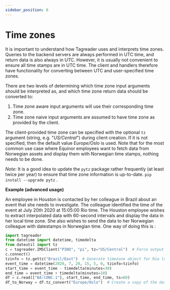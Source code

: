 ```yaml
---
sidebar_position: 6
---
```


# Time zones

It is important to understand how Tagreader uses and interprets time zones. Queries to the backend servers are always
performed in UTC time, and return data is also always in UTC. However, it is usually not convenient to ensure all time
stamps are in UTC time. The client and handlers therefore have functionality for converting between UTC and
user-specified time zones.

There are two levels of determining which time zone input arguments should be interpreted as, and which time zone
return data should be converted to:

1. Time zone aware input arguments will use their corresponding time zone.
2. Time zone naive input arguments are assumed to have time zone as provided by the client.

The client-provided time zone can be specified with the optional `tz` argument (string, e.g. "*US/Central*") during
client creation. If it is not specified, then the default value *Europe/Oslo* is used. Note that for the most common
use case where Equinor employees want to fetch data from Norwegian assets and display them with Norwegian time stamps,
nothing needs to be done.

*Note:* It is a good idea to update the `pytz` package rather frequently (at least twice per year) to ensure that time
zone information is up-to-date. `pip install --upgrade pytz` .

**Example (advanced usage)**

An employee in Houston is contacted by her colleague in Brazil about an event that she needs to investigate.
The colleague identified the time of the event at July 20th 2020 at 15:05:00 Rio time. The Houston employee wishes to
extract interpolated data with 60-second intervals and display the data in her local time zone. She also wishes to send
the data to her Norwegian colleague with datestamps in Norwegian time. One way of doing this is :

``` python
import tagreader
from datetime import datetime, timedelta
from dateutil import tz
c = tagreader.IMSClient("PINO", "pi", tz="US/Central")  # Force output data to Houston time
c.connect()
tzinfo = tz.gettz("Brazil/East")  # Generate timezone object for Rio local time
event_time = datetime(2020, 7, 20, 15, 5, 0, tzinfo=tzinfo)
start_time = event_time - timedelta(minutes=30)
end_time = event_time + timedelta(minutes=10)
df = c.read(["BA:CONC.1"], start_time, end_time, ts=60)
df_to_Norway = df.tz_convert("Europe/Oslo")  # Create a copy of the dataframe with Norwegian time stamps
```
